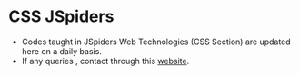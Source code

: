 # CSS JSpiders

- Codes taught in JSpiders Web Technologies (CSS Section) are updated here on a daily basis.
- If any queries , contact through this <a href='http://samarth-portfolio-website.000webhostapp.com/#contact' target='_blank' rel="noreopener">website</a>.
